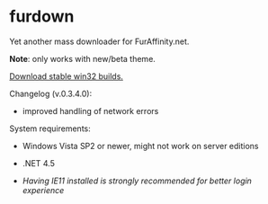 # furdown



Yet another mass downloader for FurAffinity.net.

**Note**: only works with new/beta theme.



[Download stable win32 builds.](https://github.com/crouvpony47/furdown/releases)

Changelog (v.0.3.4.0):
- improved handling of network errors

System requirements:

- Windows Vista SP2 or newer, might not work on server editions

- .NET 4.5

- *Having IE11 installed is strongly recommended for better login experience*
